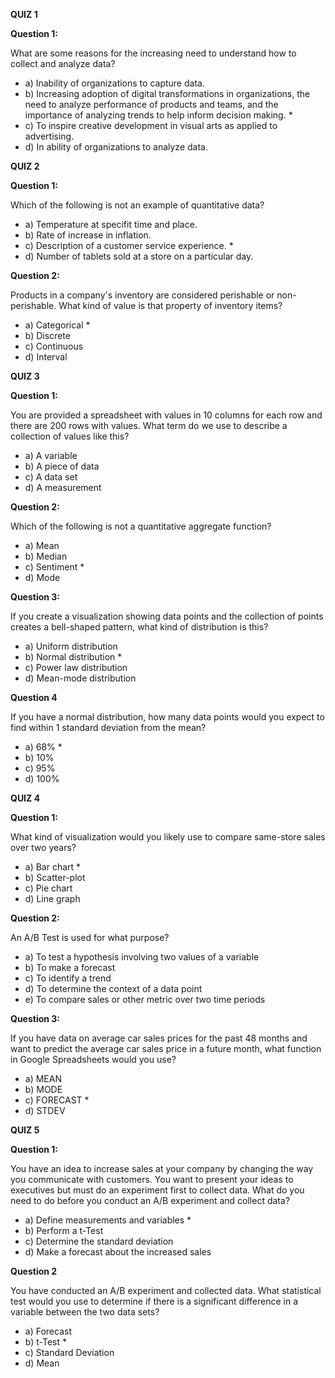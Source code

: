 **QUIZ 1**

**Question 1:**

What are some reasons for the increasing need to understand how to collect and analyze data?
  + a) Inability of organizations to capture data.
  + b) Increasing adoption of digital transformations in organizations, the need to analyze performance of products and teams, and the importance of analyzing trends to help inform decision making. *
  + c) To inspire creative development in visual arts as applied to advertising.
  + d) In ability of organizations to analyze data.

**QUIZ 2**

**Question 1:**

Which of the following is not an example of quantitative data?
  + a) Temperature at specifit time and place.
  + b) Rate of increase in inflation.
  + c) Description of a customer service experience. *
  + d) Number of tablets sold at a store on a particular day.

**Question 2:**

Products in a company's inventory are considered perishable or non-perishable. What kind of value is that property of inventory items?
  + a) Categorical *
  + b) Discrete
  + c) Continuous
  + d) Interval

**QUIZ 3**

**Question 1:**

You are provided a spreadsheet with values in 10 columns for each row and there are 200 rows with values. What term do we use to describe a collection of values like this?
  + a) A variable
  + b) A piece of data
  + c) A data set
  + d) A measurement

**Question 2:**

Which of the following is not a quantitative aggregate function?
  + a) Mean
  + b) Median
  + c) Sentiment *
  + d) Mode

**Question 3:**

If you create a visualization showing data points and the collection of points creates a bell-shaped pattern, what kind of distribution is this?
  + a) Uniform distribution
  + b) Normal distribution *
  + c) Power law distribution
  + d) Mean-mode distribution

**Question 4**

If you have a normal distribution, how many data points would you expect to find within 1 standard deviation from the mean?
  + a) 68% *
  + b) 10%
  + c) 95%
  + d) 100%

**QUIZ 4**

**Question 1:**

What kind of visualization would you likely use to compare same-store sales over two years?
  + a) Bar chart *
  + b) Scatter-plot
  + c) Pie chart
  + d) Line graph

**Question 2:**

An A/B Test is used for what purpose?
  + a) To test a hypothesis involving two values of a variable
  + b) To make a forecast
  + c) To identify a trend
  + d) To determine the context of a data point
  + e) To compare sales or other metric over two time periods

**Question 3:**

If you have data on average car sales prices for the past 48 months and want to predict the average car sales price in a future month, what function in Google Spreadsheets would you use?
  + a) MEAN
  + b) MODE
  + c) FORECAST *
  + d) STDEV

**QUIZ 5**

**Question 1:**

You have an idea to increase sales at your company by changing the way you communicate with customers. You want to present your ideas to executives but must do an experiment first to collect data. What do you need to do before you conduct an A/B experiment and collect data?
  + a) Define measurements and variables *
  + b) Perform a t-Test
  + c) Determine the standard deviation
  + d) Make a forecast about the increased sales

**Question 2**

You have conducted an A/B experiment and collected data. What statistical test would you use to determine if there is a significant difference in a variable between the two data sets?
  + a) Forecast
  + b) t-Test *
  + c) Standard Deviation
  + d) Mean
